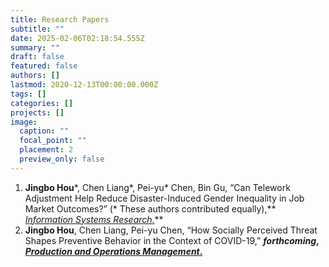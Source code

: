 ```yaml
---
title: Research Papers
subtitle: ""
date: 2025-02-06T02:18:54.555Z
summary: ""
draft: false
featured: false
authors: []
lastmod: 2020-12-13T00:00:00.000Z
tags: []
categories: []
projects: []
image:
  caption: ""
  focal_point: ""
  placement: 2
  preview_only: false
---
```



1. **Jingbo Hou**\*, Chen Liang\*, Pei-yu\* Chen, Bin Gu, “Can Telework Adjustment Help Reduce Disaster-Induced Gender Inequality in Job Market Outcomes?” (\* These authors contributed equally),** [*Information Systems Research*.](https://pubsonline.informs.org/doi/abs/10.1287/isre.2023.0241)** 
2. **Jingbo Hou**, Chen Liang, Pei-yu Chen, “How Socially Perceived Threat Shapes Preventive Behavior in the Context of COVID-19,” ***forthcoming*, [*Production and Operations Management*.](https://journals.sagepub.com/doi/abs/10.1177/10591478241231864)**